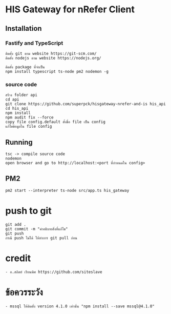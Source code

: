 # HIS Gateway for nRefer Client

## Installation
### Fastify and TypeScript
```
ติดตั้ง git ตาม website https://git-scm.com/
ติดตั้ง nodejs ตาม website https://nodejs.org/

ติดตั้ง package ที่จำเป็น
npm install typescript ts-node pm2 nodemon -g
```

### source code
```
สร้าง folder api
cd api
git clone https://github.com/superpck/hisgateway-nrefer-and-is his_api
cd his_api
npm install
npm audit fix --force
copy file config.default ตั้งชื่อ file เป็น config
แก้ไขข้อมูลใน file config
```

## Running
```
tsc -> compile source code
nodemon
open browser and go to http://localhost:<port ที่กำหนดใน config>
```

## PM2
```
pm2 start --interpreter ts-node src/app.ts his_gateway
```

# push to git
```
git add .
git commit -m "คำอธิบายสิ่งที่แก้ไข"
git push
กรณี push ไม่ได้ ให้ทำการ git pull ก่อน
```

# credit
```
- อ.สถิตย์ เรียนพิศ https://github.com/siteslave
```

# ข้อควรระวัง
```
- mssql ให้ติดตั้ง version 4.1.0 เท่านั้น "npm install --save mssql@4.1.0"
```